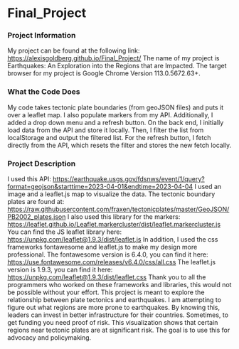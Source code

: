 # Final_Project
### Project Information
My project can be found at the following link: https://alexisgoldberg.github.io/Final_Project/
The name of my project is Earthquakes: An Exploration into the Regions that are Impacted.
The target browser for my project is Google Chrome Version 113.0.5672.63+.

### What the Code Does
My code takes tectonic plate boundaries (from geoJSON files) and puts it over a leaflet map. I also populate markers from my API. Additionally, I added a drop down menu and a refresh button. On the back end, I initially load data from the API and store it locally. Then, I filter the list from localStorage and output the filtered list. For the refresh button, I fetch directly from the API, which resets the filter and stores the new fetch locally.

### Project Description
I used this API: https://earthquake.usgs.gov/fdsnws/event/1/query?format=geojson&starttime=2023-04-01&endtime=2023-04-04
I used an image and a leaflet.js map to visualize the data.
The tectonic boundary plates are found at: https://raw.githubusercontent.com/fraxen/tectonicplates/master/GeoJSON/PB2002_plates.json
I also used this library for the markers: https://leaflet.github.io/Leaflet.markercluster/dist/leaflet.markercluster.js
You can find the JS leaflet library here: https://unpkg.com/leaflet@1.9.3/dist/leaflet.js
In addition, I used the css frameworks fontawesome and leaflet.js to make my design more professional.
The fontawesome version is 6.4.0, you can find it here: https://use.fontawesome.com/releases/v6.4.0/css/all.css
The leaflet.js version is 1.9.3, you can find it here: https://unpkg.com/leaflet@1.9.3/dist/leaflet.css
Thank you to all the programmers who worked on these frameworks and libraries, this would not be possible without your effort.
This project is meant to explore the relationship between plate tectonics and earthquakes. I am attempting to figure out what regions are more prone to earthquakes. By knowing this, leaders can invest in better infrastructure for their countries. Sometimes, to get funding you need proof of risk. This visualization shows that certain regions near tectonic plates are at significant risk. The goal is to use this for advocacy and policymaking. 
